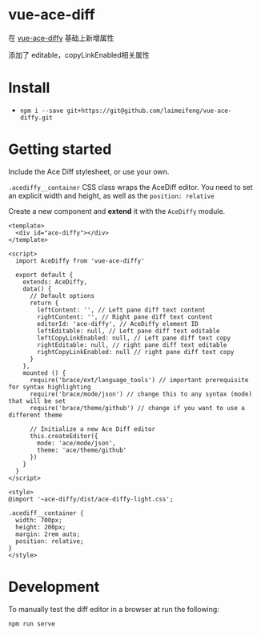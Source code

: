 # vue-ace-diff
在 [vue-ace-diffy](https://github.com/svilenkov/vue-ace-diffy) 基础上新增属性

添加了 editable，copyLinkEnabled相关属性

# Install

- `npm i --save git+https://git@github.com/laimeifeng/vue-ace-diffy.git`

# Getting started

Include the Ace Diff stylesheet, or use your own.

`.acediffy__container` CSS class wraps the AceDiff editor. You need to set an explicit width and height, as well as the `position: relative`

Create a new component and **extend** it with the `AceDiffy` module.

```vue
<template>
  <div id="ace-diffy"></div>
</template>

<script>
  import AceDiffy from 'vue-ace-diffy'

  export default {
    extends: AceDiffy,
    data() {
      // Default options
      return {
        leftContent: '', // Left pane diff text content
        rightContent: '', // Right pane diff text content
        editorId: 'ace-diffy', // AceDiffy element ID
        leftEditable: null, // Left pane diff text editable
        leftCopyLinkEnabled: null, // Left pane diff text copy
        rightEditable: null, // right pane diff text editable
        rightCopyLinkEnabled: null // right pane diff text copy
      }
    },
    mounted () {
      require('brace/ext/language_tools') // important prerequisite for syntax highlighting
      require('brace/mode/json') // change this to any syntax (mode) that will be set
      require('brace/theme/github') // change if you want to use a different theme

      // Initialize a new Ace Diff editor
      this.createEditor({
        mode: 'ace/mode/json',
        theme: 'ace/theme/github'
      })
    }
  }
</script>

<style>
@import '~ace-diffy/dist/ace-diffy-light.css';

.acediff__container {
  width: 700px;
  height: 200px;
  margin: 2rem auto;
  position: relative;
}
</style>
```

# Development

To manually test the diff editor in a browser at run the following:

```bash
npm run serve
```
